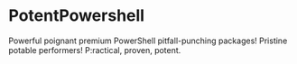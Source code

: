 # PotentPowershell
Powerful poignant premium PowerShell pitfall-punching packages! Pristine potable performers! P:ractical, proven, potent.
